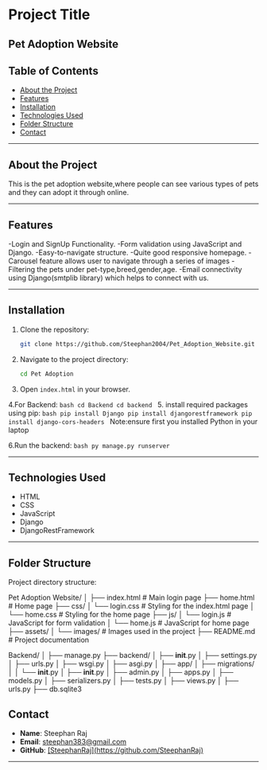 # Project Title

## Pet Adoption Website

## Table of Contents

- [About the Project](#about-the-project)
- [Features](#features)
- [Installation](#installation)
- [Technologies Used](#technologies-used)
- [Folder Structure](#folder-structure)
- [Contact](#contact)

---

## About the Project
This is the pet adoption website,where people can see various types of pets and they can adopt it through online.

---

## Features
-Login and SignUp Functionality.
-Form validation using JavaScript and Django.
-Easy-to-navigate structure.
-Quite good responsive homepage.
-Carousel feature allows user to navigate through a series of images
-Filtering the pets under pet-type,breed,gender,age.
-Email connectivity using Django(smtplib library) which helps to connect with us.

---

## Installation

1. Clone the repository:
   ```bash
   git clone https://github.com/Steephan2004/Pet_Adoption_Website.git
   ```
2. Navigate to the project directory:
   ```bash
   cd Pet Adoption
   ```
3. Open `index.html` in your browser.

4.For Backend:
    ```bash
    cd Backend
    cd backend
    ```
5. install required packages using pip:
    ```bash
    pip install Django
    pip install djangorestframework
    pip install django-cors-headers
    ```
    Note:ensure first you installed Python in your laptop

6.Run the backend:
    ```bash
    py manage.py runserver
    ```

---

## Technologies Used
- HTML
- CSS
- JavaScript
- Django
- DjangoRestFramework

---

## Folder Structure
Project directory structure:

Pet Adoption Website/
│
├── index.html        # Main login page
├── home.html        # Home page
├── css/
│   └── login.css     # Styling for the index.html page
│   └── home.css     # Styling for the home page
├── js/
│   └── login.js      # JavaScript for form validation
│   └── home.js      # JavaScript for home page
├── assets/
│   └── images/       # Images used in the project
├── README.md         # Project documentation


Backend/
│
├── manage.py
├── backend/
│   ├── __init__.py
│   ├── settings.py
│   ├── urls.py
│   ├── wsgi.py
│   ├── asgi.py
│
├── app/
│   ├── migrations/
│   │   └── __init__.py
│   ├── __init__.py
│   ├── admin.py
│   ├── apps.py
│   ├── models.py
│   ├── serializers.py
│   ├── tests.py
│   ├── views.py
│   ├── urls.py
├── db.sqlite3



## Contact
- **Name**: Steephan Raj
- **Email**: steephan383@gmail.com
- **GitHub**: [\[SteephanRaj\](https://github.com/SteephanRaj)](https://github.com/Steephan2004)

---
